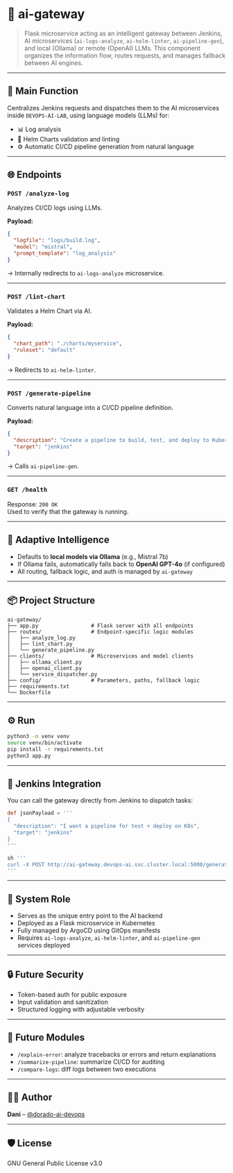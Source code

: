 # 🔁 ai-gateway

> Flask microservice acting as an intelligent gateway between Jenkins, AI microservices (`ai-logs-analyze`, `ai-helm-linter`, `ai-pipeline-gen`), and local (Ollama) or remote (OpenAI) LLMs. This component organizes the information flow, routes requests, and manages fallback between AI engines.

---

## 🚪 Main Function

Centralizes Jenkins requests and dispatches them to the AI microservices inside `DEVOPS-AI-LAB`, using language models (LLMs) for:

- 📊 Log analysis
- 🧪 Helm Charts validation and linting
- ⚙️ Automatic CI/CD pipeline generation from natural language

---

## 🌐 Endpoints

### `POST /analyze-log`

Analyzes CI/CD logs using LLMs.

**Payload:**
```json
{
  "logfile": "logs/build.log",
  "model": "mistral",
  "prompt_template": "log_analysis"
}
```

→ Internally redirects to `ai-logs-analyze` microservice.

---

### `POST /lint-chart`

Validates a Helm Chart via AI.

**Payload:**
```json
{
  "chart_path": "./charts/myservice",
  "ruleset": "default"
}
```

→ Redirects to `ai-helm-linter`.

---

### `POST /generate-pipeline`

Converts natural language into a CI/CD pipeline definition.

**Payload:**
```json
{
  "description": "Create a pipeline to build, test, and deploy to Kubernetes with Helm",
  "target": "jenkins"
}
```

→ Calls `ai-pipeline-gen`.

---

### `GET /health`

Response: `200 OK`  
Used to verify that the gateway is running.

---

## 🧠 Adaptive Intelligence

- Defaults to **local models via Ollama** (e.g., Mistral 7b)
- If Ollama fails, automatically falls back to **OpenAI GPT-4o** (if configured)
- All routing, fallback logic, and auth is managed by `ai-gateway`

---

## 📦 Project Structure

```
ai-gateway/
├── app.py                 # Flask server with all endpoints
├── routes/                # Endpoint-specific logic modules
│   ├── analyze_log.py
│   ├── lint_chart.py
│   └── generate_pipeline.py
├── clients/               # Microservices and model clients
│   ├── ollama_client.py
│   ├── openai_client.py
│   └── service_dispatcher.py
├── config/                # Parameters, paths, fallback logic
├── requirements.txt
└── Dockerfile
```

---

## ⚙️ Run

```bash
python3 -m venv venv
source venv/bin/activate
pip install -r requirements.txt
python3 app.py
```

---

## 🧩 Jenkins Integration

You can call the gateway directly from Jenkins to dispatch tasks:

```groovy
def jsonPayload = '''
{
  "description": "I want a pipeline for test + deploy on K8s",
  "target": "jenkins"
}
'''

sh '''
curl -X POST http://ai-gateway.devops-ai.svc.cluster.local:5000/generate-pipeline   -H "Content-Type: application/json"   -d '${jsonPayload}'
'''
```

---

## 🧠 System Role

- Serves as the unique entry point to the AI backend
- Deployed as a Flask microservice in Kubernetes
- Fully managed by ArgoCD using GitOps manifests
- Requires `ai-logs-analyze`, `ai-helm-linter`, and `ai-pipeline-gen` services deployed

---

## 🔒 Future Security

- Token-based auth for public exposure
- Input validation and sanitization
- Structured logging with adjustable verbosity

---

## 🔮 Future Modules

- `/explain-error`: analyze tracebacks or errors and return explanations
- `/summarize-pipeline`: summarize CI/CD for auditing
- `/compare-logs`: diff logs between two executions

---

## 👨‍💻 Author

**Dani** – [@dorado-ai-devops](https://github.com/dorado-ai-devops)

---

## 🛡 License

GNU General Public License v3.0